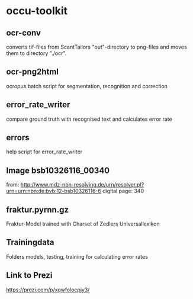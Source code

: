 # occu-toolkit
## ocr-conv
converts tif-files from ScantTailors "out"-directory to png-files and moves them to directory "./ocr".
## ocr-png2html
ocropus batch script for segmentation, recognition and correction
## error_rate_writer
compare ground truth with recognised text and calculates error rate
## errors
help script for error_rate_writer
## Image bsb10326116_00340
from:  http://www.mdz-nbn-resolving.de/urn/resolver.pl?urn=urn:nbn:de:bvb:12-bsb10326116-6 
digital page: 340 
## fraktur.pyrnn.gz
Fraktur-Model trained with Charset of Zedlers Universallexikon
## Trainingdata
Folders models, testing, training for calculating error rates
## Link to Prezi
https://prezi.com/p/xqwfolocpjy3/
